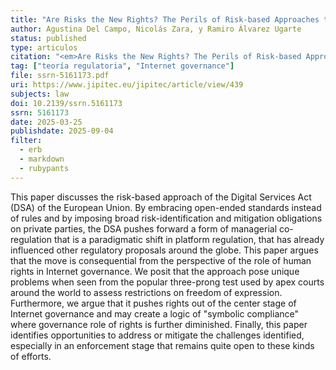 ```yaml
---
title: "Are Risks the New Rights? The Perils of Risk-based Approaches to Speech Regulation"
author: Agustina Del Campo, Nicolás Zara, y Ramiro Álvarez Ugarte
status: published
type: articulos
citation: "<em>Are Risks the New Rights? The Perils of Risk-based Approaches to Speech Regulation</em>, Journal of Intellectual Property, Information Technology and Electronic Commerce, vol. 16, No. 2, págs. 238-251 (2025)"
tag: ["teoría regulatoria", "Internet governance"]
file: ssrn-5161173.pdf
uri: https://www.jipitec.eu/jipitec/article/view/439
subjects: law
doi: 10.2139/ssrn.5161173
ssrn: 5161173
date: 2025-03-25
publishdate: 2025-09-04
filter:
  - erb
  - markdown
  - rubypants
---
```


This paper discusses the risk-based approach of the Digital Services Act (DSA) of the European Union. By embracing open-ended standards instead of rules and by imposing broad risk-identification and mitigation obligations on private parties, the DSA pushes forward a form of managerial co-regulation that is a paradigmatic shift in platform regulation, that has already influenced other regulatory proposals around the globe. This paper argues that the move is consequential from the perspective of the role of human rights in Internet governance. We posit that the approach pose unique problems when seen from the popular three-prong test used by apex courts around the world to assess restrictions on freedom of expression. Furthermore, we argue that it pushes rights out of the center stage of Internet governance and may create a logic of "symbolic compliance" where governance role of rights is further diminished. Finally, this paper identifies opportunities to address or mitigate the challenges identified, especially in an enforcement stage that remains quite open to these kinds of efforts. 
